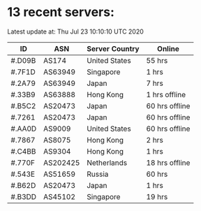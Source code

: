 # 13 recent servers:

Latest update at: Thu Jul 23 10:10:10 UTC 2020

| ID | ASN | Server Country | Online |
| -- | --- | -------------- | ------ |
| #.D09B | AS174 | United States | 55 hrs |
| #.7F1D | AS63949 | Singapore | 1 hrs |
| #.2A79 | AS63949 | Japan | 7 hrs |
| #.33B9 | AS63888 | Hong Kong | 1 hrs offline |
| #.B5C2 | AS20473 | Japan | 60 hrs offline |
| #.7261 | AS20473 | Japan | 60 hrs offline |
| #.AA0D | AS9009 | United States | 60 hrs offline |
| #.7867 | AS8075 | Hong Kong | 2 hrs |
| #.C4BB | AS9304 | Hong Kong | 1 hrs |
| #.770F | AS202425 | Netherlands | 18 hrs offline |
| #.543E | AS51659 | Russia | 60 hrs |
| #.B62D | AS20473 | Japan | 1 hrs |
| #.B3DD | AS45102 | Singapore | 19 hrs |

